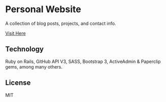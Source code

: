 # Personal Website

A collection of blog posts, projects, and contact info.

[Visit Here](https://www.jonathanthom.com/)

## Technology

Ruby on Rails, GitHub API V3, SASS, Bootstrap 3, ActiveAdmin & Paperclip gems, among many others.

## License

MIT
